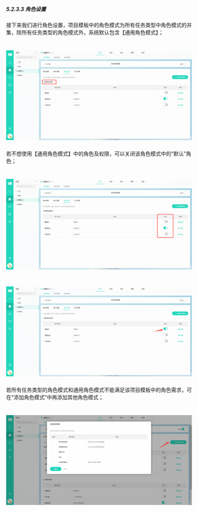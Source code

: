 ##### 5.2.3.3 角色设置

接下来我们进行角色设置，项目模板中的角色模式为所有任务类型中角色模式的并集，除所有任务类型的角色模式外，系统默认包含【通用角色模式】；

# ![](/assets/11角色设置1.png)

若不想使用【通用角色模式】中的角色及权限，可以关闭该角色模式中的“默认”角色；

# ![](/assets/11角色设置2.png)

# ![](/assets/11角色设置3.png)

若所有任务类型的角色模式和通用角色模式不能满足该项目模板中的角色需求，可在“添加角色模式”中再添加其他角色模式；

# ![](/assets/11角色设置4.png)

